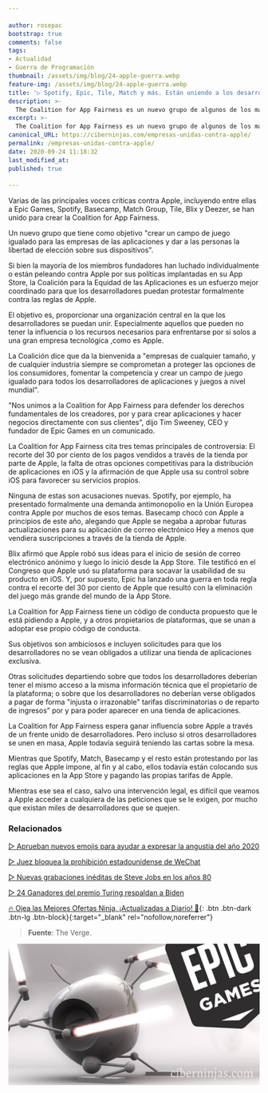 ```yaml
---

author: rosepac
bootstrap: true
comments: false
tags:
- Actualidad
- Guerra de Programación
thumbnail: /assets/img/blog/24-apple-guerra.webp
feature-img: /assets/img/blog/24-apple-guerra.webp
title: '▷ Spotify, Epic, Tile, Match y más. Están uniendo a los desarrolladores contra las políticas de la App Store de Apple.'
description: >-
  The Coalition for App Fairness es un nuevo grupo de algunos de los mayores críticos de Apple, incluidos Epic Games, Spotify, Basecamp, Match Group, Tile, Blix y Deezer, con el objetivo de crear un campo de juego igualitario para las empresas de aplicaciones.
excerpt: >-
  The Coalition for App Fairness es un nuevo grupo de algunos de los mayores críticos de Apple, incluidos Epic Games, Spotify, Basecamp, Match Group, Tile, Blix y Deezer, con el objetivo de crear un campo de juego igualitario para las empresas de aplicaciones.
canonical_URL: https://ciberninjas.com/empresas-unidas-contra-apple/
permalink: /empresas-unidas-contra-apple/
date: 2020-09-24 11:18:32
last_modified_at: 
published: true

---
```


Varias de las principales voces críticas contra Apple, incluyendo entre ellas a Epic Games, Spotify, Basecamp, Match Group, Tile, Blix y Deezer, se han unido para crear la Coalition for App Fairness.

Un nuevo grupo que tiene como objetivo "crear un campo de juego igualado para las empresas de las aplicaciones y dar a las personas la libertad de elección sobre sus dispositivos".

Si bien la mayoría de los miembros fundadores han luchado individualmente o están peleando contra Apple por sus políticas implantadas en su App Store, la Coalición para la Equidad de las Aplicaciones es un esfuerzo mejor coordinado para que los desarrolladores puedan protestar formalmente contra las reglas de Apple.

El objetivo es, proporcionar una organización central en la que los desarrolladores se puedan unir. Especialmente aquellos que pueden no tener la influencia o los recursos necesarios para enfrentarse por si solos a una gran empresa tecnológica ,como es Apple.

La Coalición dice que da la bienvenida a "empresas de cualquier tamaño, y de cualquier industria siempre se comprometan a proteger las opciones de los consumidores, fomentar la competencia y crear un campo de juego igualado para todos los desarrolladores de aplicaciones y juegos a nivel mundial".

"Nos unimos a la Coalition for App Fairness para defender los derechos fundamentales de los creadores, por y para crear aplicaciones y hacer negocios directamente con sus clientes", dijo Tim Sweeney, CEO y fundador de Epic Games en un comunicado.

La Coalition for App Fairness cita tres temas principales de controversia: El recorte del 30 por ciento de los pagos vendidos a través de la tienda por parte de Apple, la falta de otras opciones competitivas para la distribución de aplicaciones en iOS y la afirmación de que Apple usa su control sobre iOS para favorecer su servicios propios.

Ninguna de estas son acusaciones nuevas. Spotify, por ejemplo, ha presentado formalmente una demanda antimonopolio en la Unión Europea contra Apple por muchos de esos temas. Basecamp chocó con Apple a principios de este año, alegando que Apple se negaba a aprobar futuras actualizaciones para su aplicación de correo electrónico Hey a menos que vendiera suscripciones a través de la tienda de Apple.

Blix afirmó que Apple robó sus ideas para el inicio de sesión de correo electrónico anónimo y luego lo inició desde la App Store. Tile testificó en el Congreso que Apple usó su plataforma para socavar la usabilidad de su producto en iOS. Y, por supuesto, Epic ha lanzado una guerra en toda regla contra el recorte del 30 por ciento de Apple que resultó con la eliminación del juego más grande del mundo de la App Store.

La Coalition for App Fairness tiene un código de conducta propuesto que le está pidiendo a Apple, y a otros propietarios de plataformas, que se unan a adoptar ese propio código de conducta.

Sus objetivos son ambiciosos e incluyen solicitudes para que los desarrolladores no se vean obligados a utilizar una tienda de aplicaciones exclusiva.

Otras solicitudes departiendo sobre que todos los desarrolladores deberían tener el mismo acceso a la misma información técnica que el propietario de la plataforma; o sobre que los desarrolladores no deberían verse obligados a pagar de forma "injusta o irrazonable" tarifas discriminatorias o de reparto de ingresos” por y para poder aparecer en una tienda de aplicaciones.

La Coalition for App Fairness espera ganar influencia sobre Apple a través de un frente unido de desarrolladores. Pero incluso si otros desarrolladores se unen en masa, Apple todavía seguirá teniendo las cartas sobre la mesa.

Mientras que Spotify, Match, Basecamp y el resto están protestando por las reglas que Apple impone, al fin y al cabo, ellos todavía están colocando sus aplicaciones en la App Store y pagando las propias tarifas de Apple.

Mientras ese sea el caso, salvo una intervención legal, es difícil que veamos a Apple acceder a cualquiera de las peticiones que se le exigen, por mucho que existan miles de desarrolladores que se quejen.

### **Relacionados** <!-- omit in toc -->

[▷ Aprueban nuevos emojis para ayudar a expresar la angustia del año 2020](https://ciberninjas.com/emojis-angustia-2020/)

[▷ Juez bloquea la prohibición estadounidense de WeChat](https://ciberninjas.com/juez-bloquea-prohibicion-wechat/)

[▷ Nuevas grabaciones inéditas de Steve Jobs en los años 80](https://ciberninjas.com/grabaciones-ineditas-steve-jobs/)

[▷ 24 Ganadores del premio Turing respaldan a Biden](https://ciberninjas.com/premios-turing-apoyan-biden/)

[🔥 Ojea las Mejores Ofertas Ninja, ¡Actualizadas a Diario! 🎁](https://www.amazon.es/shop/cibercursos){: .btn .btn-dark .btn-lg .btn-block}{:target="_blank" rel="nofollow,noreferrer"}

> **Fuente**: The Verge.

![Spotify, Epic, Tile, Match y más. Están uniendo a los desarrolladores contra las políticas de la App Store de Apple.](/assets/img/blog/24-apple-guerra.webp "Spotify, Epic, Tile, Match y más. Están uniendo a los desarrolladores contra las políticas de la App Store de Apple.")